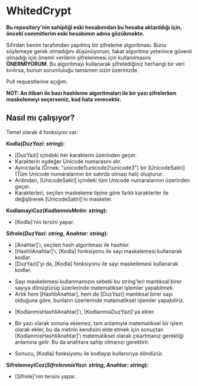 # WhitedCrypt

**Bu repository'nin sahipliği eski hesabımdan bu hesaba aktarıldığı için, önceki commitlerim eski hesabımın adına gözükmekte.**

Sıfırdan benim tarafımdan yapılmış bir şifreleme algoritması. Bunu söylemeye gerek olmadığını düşünüyorum, fakat algoritma yeterince güvenli olmadığı için önemli verilerin şifrelenmesi için kullanılmasını **ÖNERMİYORUM**.
Bu algoritmayı kullanarak şifrelediğiniz herhangi bir veri kırılırsa, bunun sorumluluğu tamamen sizin üzerinizde.

Pull requestlerine açığım.

**NOT: An itibarı ile bazı hashleme algoritmaları ile bir yazı şifrelerken maskelemeyi seçerseniz, kod hata verecektir.**

## Nasıl mı çalışıyor?
Temel olarak 4 fonksiyon var:

**Kodla(*DuzYazi: string*):**
- [DuzYazi] içindeki her karakterin üzerinden geçer.
- Karakterin eşdeğer Unicode numarasını alır.
- Ayırıcılarla (Örnek: "unicode1\unicode2\unicode3") bir [UnicodeSatiri] (Tüm Unicode numaralarının bir satırda olması hali) oluşturur.
- Ardından, [UnicodeSatiri] içindeki tüm Unicode numaralarının üzerinden geçer.
- Karakterleri, seçilen maskeleme tipine göre farklı karakterler ile değiştirerek [UnicodeSatiri]'nı maskeler.

**KodlamayiCoz(*KodlanmisMetin: string*):**
- [Kodla]'nin tersini yapar.

**Sifrele(*DuzYazi: string*, *Anahtar: string*):**
- [Anahtar]'ı, seçilen hash algoritması ile hashler.
- [HashliAnahtar]'ı, [Kodla] fonksiyonu ile sayı maskelemesi kullanarak kodlar.
- [DuzYazi]'yı da, [Kodla] fonksiyonu ile sayı maskelemesi kullanarak kodlar.
* Sayı maskelemesi kullanmamızın sebebi bu string'leri mantıksal birer sayıya dönüştürüp üzerlerinde matematiksel işlemler yapabilmek.
* Artık hem [HashliAnahtar], hem de [DuzYazi] mantıksal birer sayı olduğuna göre, bunların üzerlerinde matematiksel işlemler yapabiliriz.
- [KodlanmisHashliAnahtar]'ı, [KodlanmisDuzYazi]'ya ekler.
* Bir yazı olarak sonuna eklemez, tam anlamıyla matematiksel bir işlem olarak ekler, bu da metnin kendisini elde etmek için sonuçtan [KodlanmisHashliAnahtar]'ı matematiksel olarak çıkartmanız gerektiği anlamına gelir. Bu da anahtara sahip olmanızı gerektirir.
- Sonucu, [Kodla] fonksiyonu ile kodlayıp kullanıcıya döndürür.

**SifrelemeyiCoz(*SifrelenmisYazi: string*, *Anahtar: string*):**
- [Sifrele]'nin tersini yapar.
